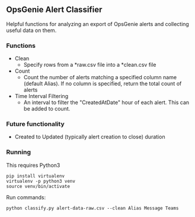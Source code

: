 ## OpsGenie Alert Classifier
Helpful functions for analyzing an export of OpsGenie alerts and collecting useful data on them.

### Functions
* Clean
  * Specify rows from a *raw.csv file into a *clean.csv file
* Count
  * Count the number of alerts matching a specified column name (default Alias). If no column is specified, return the total count of alerts
* Time Interval Filtering
  * An interval to filter the "CreatedAtDate" hour of each alert. This can be added to count.

### Future functionality
* Created to Updated (typically alert creation to close) duration

### Running
This requires Python3
```
pip install virtualenv
virtualenv -p python3 venv
source venv/bin/activate
```
Run commands:
```
python classify.py alert-data-raw.csv --clean Alias Message Teams
```